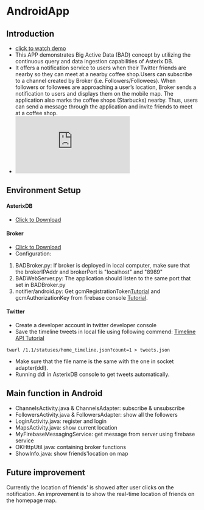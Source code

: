 # AndroidApp
## Introduction
* [click to watch demo](https://www.youtube.com/watch?v=jEFvWzdaVEM&t=2s)
* This APP demonstrates Big Active Data (BAD) concept by utilizing the continuous query and data ingestion capabilities of Asterix DB.
* It offers a notification service to users when their Twitter friends are nearby so they can meet at a nearby coffee shop.Users can subscribe to a channel created by Broker (i.e. Followers/Followees). When followers or followees are approaching a user’s location, Broker sends a notification to users and displays them on the mobile map. The application also marks the coffee shops (Starbucks) nearby. Thus, users can send a message through the application and invite friends to meet at a coffee shop.
* ![Architecture](https://github.com/WuFan9627/AndroidApp/blob/master/Starbucks%20Meeting%20App.pdf)

## Environment Setup
#### AsterixDB
* [Click to Download](https://cwiki.apache.org/confluence/display/ASTERIXDB/Creating+a+BAD+Cluster+of+AsterixDB)

#### Broker
* [Click to Download](https://bitbucket.org/yusufsarwar/badbroker/overview)
* Configuration:
1. BADBroker.py: If broker is deployed in local computer, make sure that the brokerIPAddr and brokerPort is "localhost" and "8989"
2. BADWebServer.py: The application should listen to the same port that set in BADBroker.py
3. notifier/android.py: Get gcmRegistrationToken[Tutorial](https://firebase.google.com/docs/cloud-messaging/android/client) and gcmAuthorizationKey from firebase console [Tutorial](https://developer.clevertap.com/docs/find-your-fcm-sender-id-fcm-server-api-key).

#### Twitter
* Create a developer account in twitter developer console
* Save the timeline tweets in local file using following commend: [Timeline API Tutorial](https://developer.twitter.com/en/docs/tweets/timelines/api-reference/get-statuses-user_timeline.html)
```
twurl /1.1/statuses/home_timeline.json?count=1 > tweets.json
```
* Make sure that the file name is the same with the one in socket adapter(ddl).
* Running ddl in AsterixDB console to get tweets automatically.

## Main function in Android
* ChannelsActivity.java & ChannelsAdapter: subscribe & unsubscribe
* FollowersActivity.java & FollowersAdapter: show all the followers
* LoginActivity.java: register and login 
* MapsActivity.java: show current location
* MyFirebaseMessagingService: get message from server using firebase service
* OKHttpUtil.java: containing broker functions
* ShowInfo.java: show friends'location on map

## Future improvement
Currently the location of friends' is showed after user clicks on the notification. An improvement is to show the real-time location of friends on the homepage map.



